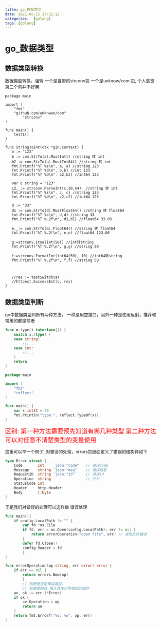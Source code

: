 ```yaml
---
title: go_数据类型
date: 2021-06-15 17:31:12
categories:  [golang]
tags: [golang]
---
```



<!--more-->


# go_数据类型


## 数据类型转换
数据类型转换，强转 一个是自带的strconv包 一个是unknow/com 包, 个人感觉第二个包并不好用

```golang
package main

import (
	"fmt"
	"github.com/unknwon/com"
        "strconv"
)

func main() {
	test1()
}

func StringToInt(ctx *gin.Context) {
   a := "123"
   b := com.StrTo(a).MustInt() //string 转 int
   b2 := com.StrTo(a).MustInt64() //string 转 int
   fmt.Printf("%T %s\n", a, a) //string 123
   fmt.Printf("%T %d\n", b,b) //int 123
   fmt.Printf("%T %d\n", b2,b2) //int64 123

   var c string = "123"
   c2,_:= strconv.ParseInt(c,10,64)  //string 转 int
   fmt.Printf("%T %s\n", c, c) //string 123
   fmt.Printf("%T %d\n", c2,c2) //int64 123

   d := "33"
   d1 := com.StrTo(d).MustFloat64() //string 转 float64
   fmt.Printf("%T %s\n", d,d) //string 33
   fmt.Printf("%T %.2f\n", d1,d1) //float64 33.00

   e,_:= com.StrTo(a).Float64() //string 转 float64
   fmt.Printf("%T %.2f\n", e,e) //float64 123.00

   g:=strconv.Itoa(int(50)) //int转string
   fmt.Printf("%T %.2f\n", g,g) //string 50

   f:=strconv.FormatInt(int64(50), 10) //int64转string
   fmt.Printf("%T %.2f\n", f,f) //string 50



   //res := testSwitch(a)
   //httpext.SuccessExt(c, res)
}
```

## 数据类型判断
go中数据类型判断有两种方法， 一种是用空接口，另外一种是使用反射，推荐和常用的都是前者
```go
func m_type(i interface{}) {
    switch i.(type) {
    case string:
        //...
    case int:
        //...
    }
    return
}
```

```go
package main

import (
    "fmt"
    "reflect"
)

func main() {
    var x int32 = 20
    fmt.Println("type:", reflect.TypeOf(x))
}
```

<div style='font-size:20px;color:red'>
区别:  第一种方法需要预先知道有哪几种类型
        第二种方法可以对任意不清楚类型的变量使用
</div>

这里可以举一个例子, 对错误的处理，errors包里面定义了错误的结构体如下
```go
type Error struct {
	Code       int    `json:"code"`  // 错误code
	Message    string `json:"msg"`   // 错误信息
	RequestID  string `json:"id"`    // 请求id
	Operation  string                // 行为
	StatusCode int                   
	Header     http.Header                
	Body       []byte
}
```
于是我们对错误的处理可以这样做
错误处理
```go
func main(){
	if config.LocalPath != "" {
		var fd *os.File
		if fd, err = os.Open(config.LocalPath); err != nil {
			return errorOperation("open file", err) // 读取文件错误
		}
		defer fd.Close()
		config.Reader = fd
        }
}
```
```go
func errorOperation(op string, err error) error {
	if err == nil {
		return errors.New(op)
        }
        // 判断是否是错误类型，
        // 如果是的话,填入具体引导错误的操作
	ae, ok := err.(*Error)
	if ok {
		ae.Operation = op
		return ae
	}
	return fmt.Errorf("%s: %w", op, err)
}
```